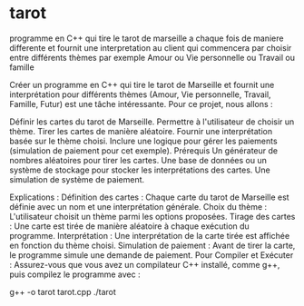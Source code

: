 # tarot
programme en C++ qui tire le tarot de marseille a chaque fois de maniere differente et fournit une interpretation au client qui commencera par choisir entre différents thèmes par exemple Amour ou Vie personnelle ou Travail ou famille

Créer un programme en C++ qui tire le tarot de Marseille et fournit une interprétation pour différents thèmes (Amour, Vie personnelle, Travail, Famille, Futur) est une tâche intéressante. Pour ce projet, nous allons :

Définir les cartes du tarot de Marseille.
Permettre à l'utilisateur de choisir un thème.
Tirer les cartes de manière aléatoire.
Fournir une interprétation basée sur le thème choisi.
Inclure une logique pour gérer les paiements (simulation de paiement pour cet exemple).
Prérequis
Un générateur de nombres aléatoires pour tirer les cartes.
Une base de données ou un système de stockage pour stocker les interprétations des cartes.
Une simulation de système de paiement.

Explications :
Définition des cartes : Chaque carte du tarot de Marseille est définie avec un nom et une interprétation générale.
Choix du thème : L'utilisateur choisit un thème parmi les options proposées.
Tirage des cartes : Une carte est tirée de manière aléatoire à chaque exécution du programme.
Interprétation : Une interprétation de la carte tirée est affichée en fonction du thème choisi.
Simulation de paiement : Avant de tirer la carte, le programme simule une demande de paiement.
Pour Compiler et Exécuter :
Assurez-vous que vous avez un compilateur C++ installé, comme g++, puis compilez le programme avec :

g++ -o tarot tarot.cpp
./tarot
